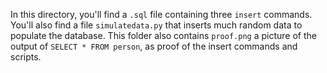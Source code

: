In this directory, you'll find a `.sql` file containing three `insert` commands.
You'll also find a file `simulatedata.py` that inserts much random data to populate the database.
This folder also contains `proof.png` a picture of the output of `SELECT * FROM person`, as proof
of the insert commands and scripts.
